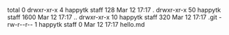 total 0
drwxr-xr-x   4 happytk  staff   128 Mar 12 17:17 .
drwxr-xr-x  50 happytk  staff  1600 Mar 12 17:17 ..
drwxr-xr-x  10 happytk  staff   320 Mar 12 17:17 .git
-rw-r--r--   1 happytk  staff     0 Mar 12 17:17 hello.md
